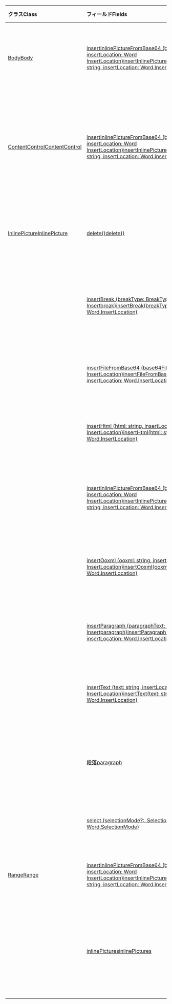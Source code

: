 | <span data-ttu-id="6ad75-101">クラス</span><span class="sxs-lookup"><span data-stu-id="6ad75-101">Class</span></span> | <span data-ttu-id="6ad75-102">フィールド</span><span class="sxs-lookup"><span data-stu-id="6ad75-102">Fields</span></span> | <span data-ttu-id="6ad75-103">説明</span><span class="sxs-lookup"><span data-stu-id="6ad75-103">Description</span></span> |
|:---|:---|:---|
|[<span data-ttu-id="6ad75-104">Body</span><span class="sxs-lookup"><span data-stu-id="6ad75-104">Body</span></span>](/javascript/api/word/word.body)|[<span data-ttu-id="6ad75-105">insertInlinePictureFromBase64 (base64EncodedImage: string, insertLocation: Word InsertLocation)</span><span class="sxs-lookup"><span data-stu-id="6ad75-105">insertInlinePictureFromBase64(base64EncodedImage: string, insertLocation: Word.InsertLocation)</span></span>](/javascript/api/word/word.body#insertinlinepicturefrombase64-base64encodedimage--insertlocation-)|<span data-ttu-id="6ad75-106">画像を本文の指定された位置に挿入します。</span><span class="sxs-lookup"><span data-stu-id="6ad75-106">Inserts a picture into the body at the specified location.</span></span>|
|[<span data-ttu-id="6ad75-107">ContentControl</span><span class="sxs-lookup"><span data-stu-id="6ad75-107">ContentControl</span></span>](/javascript/api/word/word.contentcontrol)|[<span data-ttu-id="6ad75-108">insertInlinePictureFromBase64 (base64EncodedImage: string, insertLocation: Word InsertLocation)</span><span class="sxs-lookup"><span data-stu-id="6ad75-108">insertInlinePictureFromBase64(base64EncodedImage: string, insertLocation: Word.InsertLocation)</span></span>](/javascript/api/word/word.contentcontrol#insertinlinepicturefrombase64-base64encodedimage--insertlocation-)|<span data-ttu-id="6ad75-109">コンテンツ コントロール内の指定された位置にインライン画像を挿入します。</span><span class="sxs-lookup"><span data-stu-id="6ad75-109">Inserts an inline picture into the content control at the specified location.</span></span>|
|[<span data-ttu-id="6ad75-110">InlinePicture</span><span class="sxs-lookup"><span data-stu-id="6ad75-110">InlinePicture</span></span>](/javascript/api/word/word.inlinepicture)|[<span data-ttu-id="6ad75-111">delete()</span><span class="sxs-lookup"><span data-stu-id="6ad75-111">delete()</span></span>](/javascript/api/word/word.inlinepicture#delete--)|<span data-ttu-id="6ad75-112">ドキュメントからインライン画像を削除します。</span><span class="sxs-lookup"><span data-stu-id="6ad75-112">Deletes the inline picture from the document.</span></span>|
||[<span data-ttu-id="6ad75-113">insertBreak (breakType: BreakType, Insertbreak: Word Insertbreak)</span><span class="sxs-lookup"><span data-stu-id="6ad75-113">insertBreak(breakType: Word.BreakType, insertLocation: Word.InsertLocation)</span></span>](/javascript/api/word/word.inlinepicture#insertbreak-breaktype--insertlocation-)|<span data-ttu-id="6ad75-114">メイン文書の指定した位置に、区切りを挿入します。</span><span class="sxs-lookup"><span data-stu-id="6ad75-114">Inserts a break at the specified location in the main document.</span></span>|
||[<span data-ttu-id="6ad75-115">insertFileFromBase64 (base64File: string, insertLocation: Word InsertLocation)</span><span class="sxs-lookup"><span data-stu-id="6ad75-115">insertFileFromBase64(base64File: string, insertLocation: Word.InsertLocation)</span></span>](/javascript/api/word/word.inlinepicture#insertfilefrombase64-base64file--insertlocation-)|<span data-ttu-id="6ad75-116">指定した位置に文書を挿入します。</span><span class="sxs-lookup"><span data-stu-id="6ad75-116">Inserts a document at the specified location.</span></span>|
||[<span data-ttu-id="6ad75-117">insertHtml (html: string, insertLocation: Word. InsertLocation)</span><span class="sxs-lookup"><span data-stu-id="6ad75-117">insertHtml(html: string, insertLocation: Word.InsertLocation)</span></span>](/javascript/api/word/word.inlinepicture#inserthtml-html--insertlocation-)|<span data-ttu-id="6ad75-118">指定した位置に HTML を挿入します。</span><span class="sxs-lookup"><span data-stu-id="6ad75-118">Inserts HTML at the specified location.</span></span>|
||[<span data-ttu-id="6ad75-119">insertInlinePictureFromBase64 (base64EncodedImage: string, insertLocation: Word InsertLocation)</span><span class="sxs-lookup"><span data-stu-id="6ad75-119">insertInlinePictureFromBase64(base64EncodedImage: string, insertLocation: Word.InsertLocation)</span></span>](/javascript/api/word/word.inlinepicture#insertinlinepicturefrombase64-base64encodedimage--insertlocation-)|<span data-ttu-id="6ad75-120">指定された位置にインライン画像を挿入します。</span><span class="sxs-lookup"><span data-stu-id="6ad75-120">Inserts an inline picture at the specified location.</span></span>|
||[<span data-ttu-id="6ad75-121">insertOoxml (ooxml: string, insertLocation: Word. InsertLocation)</span><span class="sxs-lookup"><span data-stu-id="6ad75-121">insertOoxml(ooxml: string, insertLocation: Word.InsertLocation)</span></span>](/javascript/api/word/word.inlinepicture#insertooxml-ooxml--insertlocation-)|<span data-ttu-id="6ad75-122">指定した位置に OOXML を挿入します。</span><span class="sxs-lookup"><span data-stu-id="6ad75-122">Inserts OOXML at the specified location.</span></span>|
||[<span data-ttu-id="6ad75-123">insertParagraph (paragraphText: string, Insertparagraph: Word. Insertparagraph)</span><span class="sxs-lookup"><span data-stu-id="6ad75-123">insertParagraph(paragraphText: string, insertLocation: Word.InsertLocation)</span></span>](/javascript/api/word/word.inlinepicture#insertparagraph-paragraphtext--insertlocation-)|<span data-ttu-id="6ad75-124">指定した位置に、段落を挿入します。</span><span class="sxs-lookup"><span data-stu-id="6ad75-124">Inserts a paragraph at the specified location.</span></span>|
||[<span data-ttu-id="6ad75-125">insertText (text: string, insertLocation: Word. InsertLocation)</span><span class="sxs-lookup"><span data-stu-id="6ad75-125">insertText(text: string, insertLocation: Word.InsertLocation)</span></span>](/javascript/api/word/word.inlinepicture#inserttext-text--insertlocation-)|<span data-ttu-id="6ad75-126">指定した位置にテキストを挿入します。</span><span class="sxs-lookup"><span data-stu-id="6ad75-126">Inserts text at the specified location.</span></span>|
||[<span data-ttu-id="6ad75-127">段落</span><span class="sxs-lookup"><span data-stu-id="6ad75-127">paragraph</span></span>](/javascript/api/word/word.inlinepicture#paragraph)|<span data-ttu-id="6ad75-128">インライン イメージを含む親段落を取得します。</span><span class="sxs-lookup"><span data-stu-id="6ad75-128">Gets the parent paragraph that contains the inline image.</span></span>|
||[<span data-ttu-id="6ad75-129">select (selectionMode?:. SelectionMode)</span><span class="sxs-lookup"><span data-stu-id="6ad75-129">select(selectionMode?: Word.SelectionMode)</span></span>](/javascript/api/word/word.inlinepicture#select-selectionmode-)|<span data-ttu-id="6ad75-130">インライン画像を選択します。</span><span class="sxs-lookup"><span data-stu-id="6ad75-130">Selects the inline picture.</span></span>|
|[<span data-ttu-id="6ad75-131">Range</span><span class="sxs-lookup"><span data-stu-id="6ad75-131">Range</span></span>](/javascript/api/word/word.range)|[<span data-ttu-id="6ad75-132">insertInlinePictureFromBase64 (base64EncodedImage: string, insertLocation: Word InsertLocation)</span><span class="sxs-lookup"><span data-stu-id="6ad75-132">insertInlinePictureFromBase64(base64EncodedImage: string, insertLocation: Word.InsertLocation)</span></span>](/javascript/api/word/word.range#insertinlinepicturefrombase64-base64encodedimage--insertlocation-)|<span data-ttu-id="6ad75-133">指定された位置に画像を挿入します。</span><span class="sxs-lookup"><span data-stu-id="6ad75-133">Inserts a picture at the specified location.</span></span>|
||[<span data-ttu-id="6ad75-134">inlinePictures</span><span class="sxs-lookup"><span data-stu-id="6ad75-134">inlinePictures</span></span>](/javascript/api/word/word.range#inlinepictures)|<span data-ttu-id="6ad75-135">範囲に含まれるインライン画像オブジェクトのコレクションを取得します。</span><span class="sxs-lookup"><span data-stu-id="6ad75-135">Gets the collection of inline picture objects in the range.</span></span>|
